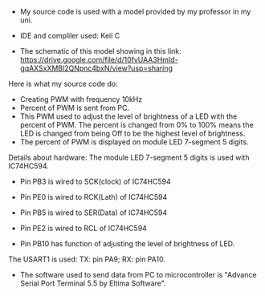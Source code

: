- My source code is used with a model provided by my professor in my uni.

- IDE and compliler used: Keil C

- The schematic of this model showing in this link: 
https://drive.google.com/file/d/10fvUAA3HmId-gqAXSxXMBl2QNpnc4bxN/view?usp=sharing 

Here is what my source code do:
+ Creating PWM with frequency 10kHz
+ Percent of PWM is sent from PC.
+ This PWM used to adjust the level of brightness of a LED with the percent of PWM. The percent is changed from 0% to 100% means the LED is changed from being Off to be the highest level of brightness. 
+ The percent of PWM is displayed on module LED 7-segment 5 digits.

Details about hardware:
The module LED 7-segment 5 digits is used with IC74HC594.
+ Pin PB3 is wired to SCK(clock) of IC74HC594
+ Pin PE0 is wired to RCK(Lath) of IC74HC594
+ Pin PB5 is wired to SER(Data) of IC74HC594
+ Pin PE2 is wired to RCL of IC74HC594


+ Pin PB10 has function of adjusting the level of brightness of LED.


The USART1 is used: TX: pin PA9; RX: pin PA10.
+ The software used to send data from PC to microcontroller is "Advance Serial Port Terminal 5.5 by Eltima Software".

